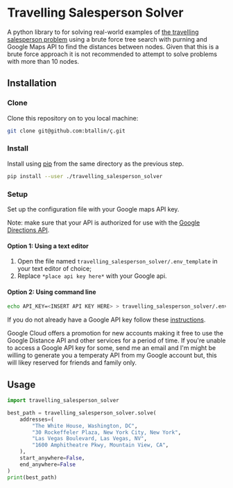 # Travelling Salesperson Solver

A python library to for solving real-world examples of [the travelling salesperson problem](https://en.wikipedia.org/wiki/Travelling_salesman_problem) using a brute force tree search with purning and Google Maps API to find the distances between nodes. Given that this is a brute force approach it is not recommended to attempt to solve problems with more than 10 nodes.

## Installation

### Clone

Clone this repository on to you local machine:

```bash
git clone git@github.com:btallin/ç.git
```

### Install

Install using [pip](https://pip.pypa.io/en/stable/) from the same directory as the previous step.

```bash
pip install --user ./travelling_salesperson_solver
```

### Setup

Set up the configuration file with your Google maps API key.

Note: make sure that your API is authorized for use with the [Google Directions API](https://developers.google.com/maps/documentation/directions/start).

#### Option 1: Using a text editor

1. Open the file named ```travelling_salesperson_solver/.env_template``` in your text editor of choice;
2. Replace ```*place api key here*``` with your Google api.

#### Option 2: Using command line

```bash
echo API_KEY=<INSERT API KEY HERE> > travelling_salesperson_solver/.env_template
```

If you do not already have a Google API key follow these [instructions](https://developers.google.com/maps/documentation/directions/get-api-key).

Google Cloud offers a promotion for new accounts making it free to use the Google Distance API and other services for a period of time. If you're unable to access a Google API key for some, send me an email and I'm might be willing to generate you a temperaty API from my Google account but, this will likey reserved for friends and family only.

## Usage

```python
import travelling_salesperson_solver

best_path = travelling_salesperson_solver.solve(
    addresses=(
        "The White House, Washington, DC",
        "30 Rockeffeler Plaza, New York City, New York",
        "Las Vegas Boulevard, Las Vegas, NV",
        "1600 Amphitheatre Pkwy, Mountain View, CA",
    ),
    start_anywhere=False,
    end_anywhere=False
)
print(best_path)

```
